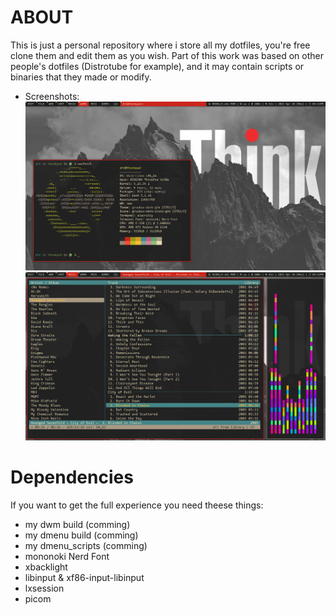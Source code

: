 # ABOUT
This is just a personal repository where i store all my dotfiles, you're free clone them and edit them as you wish. Part of this work was based on other people's dotfiles (Distrotube for example), and it may contain scripts or binaries that they made or modify.

* Screenshots:
![Screenshot1](screenshot1.png "Screenshot 1")
![Screenshot2](screenshot2.png "Screenshot 2")

# Dependencies
If you want to get the full experience you need theese things:
* my dwm build (comming)
* my dmenu build (comming)
* my dmenu_scripts (comming)
* mononoki Nerd Font
* xbacklight
* libinput & xf86-input-libinput
* lxsession
* picom
